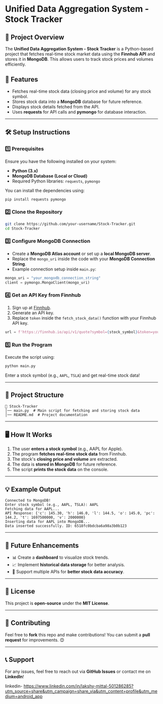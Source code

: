 # Unified Data Aggregation System - Stock Tracker

## 📌 Project Overview
The **Unified Data Aggregation System - Stock Tracker** is a Python-based project that fetches real-time stock market data using the **Finnhub API** and stores it in **MongoDB**. This allows users to track stock prices and volumes efficiently.

## 🚀 Features
- Fetches real-time stock data (closing price and volume) for any stock symbol.
- Stores stock data into a **MongoDB** database for future reference.
- Displays stock details fetched from the API.
- Uses **requests** for API calls and **pymongo** for database interaction.

---

## 🛠️ Setup Instructions

### 1️⃣ Prerequisites
Ensure you have the following installed on your system:
- **Python (3.x)**
- **MongoDB Database (Local or Cloud)**
- Required Python libraries: `requests`, `pymongo`

You can install the dependencies using:
```bash
pip install requests pymongo
```

### 2️⃣ Clone the Repository
```bash
git clone https://github.com/your-username/Stock-Tracker.git
cd Stock-Tracker
```

### 3️⃣ Configure MongoDB Connection
- Create a **MongoDB Atlas account** or set up a **local MongoDB server**.
- Replace the `mongo_uri` inside the code with your **MongoDB Connection String**.
- Example connection setup inside `main.py`:
```python
mongo_uri = "your_mongodb_connection_string"
client = pymongo.MongoClient(mongo_uri)
```

### 4️⃣ Get an API Key from Finnhub
1. Sign up at [Finnhub](https://finnhub.io/).
2. Generate an API key.
3. Replace `token` inside the `fetch_stock_data()` function with your Finnhub API key.

```python
url = f'https://finnhub.io/api/v1/quote?symbol={stock_symbol}&token=your_api_key'
```

### 5️⃣ Run the Program
Execute the script using:
```bash
python main.py
```
Enter a stock symbol (e.g., `AAPL`, `TSLA`) and get real-time stock data!

---

## 📂 Project Structure
```
📁 Stock-Tracker
│── main.py  # Main script for fetching and storing stock data
│── README.md  # Project documentation
```

---

## 🖥️ How It Works
1. The user **enters a stock symbol** (e.g., AAPL for Apple).
2. The program **fetches real-time stock data** from Finnhub.
3. The stock's **closing price and volume** are extracted.
4. The data is **stored in MongoDB** for future reference.
5. The script **prints the stock data** on the console.

---

## 💡 Example Output
```
Connected to MongoDB!
Enter stock symbol (e.g., AAPL, TSLA): AAPL
Fetching data for AAPL...
API Response: {'c': 145.30, 'h': 146.0, 'l': 144.5, 'o': 145.0, 'pc': 144.2, 't': 1697500000, 'v': 2000000}
Inserting data for AAPL into MongoDB...
Data inserted successfully. ID: 6518fc0bdcba6a98a3b0b123
```

---

## 🔗 Future Enhancements
- 📊 Create a **dashboard** to visualize stock trends.
- 📈 Implement **historical data storage** for better analysis.
- 📡 Support multiple APIs for **better stock data accuracy**.

---

## 📜 License
This project is **open-source** under the **MIT License**.

---

## 🤝 Contributing
Feel free to **fork** this repo and make contributions! You can submit a **pull request** for improvements. 😊

---

## 📞 Support
For any issues, feel free to reach out via **GitHub Issues** or contact me on **LinkedIn**!

linkedin- https://www.linkedin.com/in/lakshy-mittal-501286285?utm_source=share&utm_campaign=share_via&utm_content=profile&utm_medium=android_app
